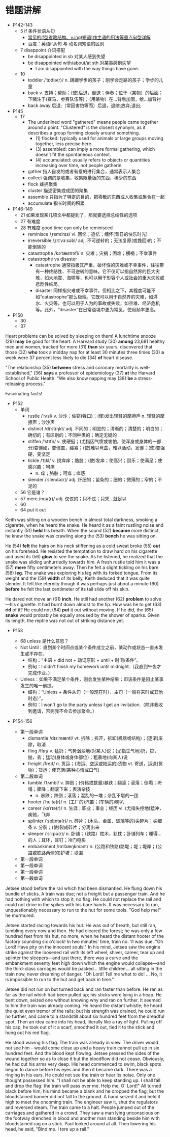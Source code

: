 # 错题讲解

- P142-143
  - 5 if 条件状语从句
    - [常见的if型省略结构、v.­ing(短语)作主语的用法等重点句型详解](https://www.shimengyuan.com/zhishidian/1079.html)
    - 百度：英语if从句 与 动名词短语的区别
  - 7 disappoint 介词搭配
    - be disappointed in sb 对某人感到失望
    - be disappointed with/about/at sth 对某事感到失望
      - I am disappointed with the way things have gone.
  - 10
    - toddler /ˈtɒdlə(r)/ n. 蹒跚学步的孩子；刚学会走路的孩子；学步的儿童
    - back v. 支持；帮助；(使)后退，倒退；伴奏；位于（某物）的后面；下赌注于(赛马、参赛队伍等)；（用某物）在…背后加固，给…加背衬
    - back away 后退;（常因害怕等而）后退，退缩;放弃;退出;
- P145
  - 17
    - The underlined word "gathered" means people came together around a point. "Clustered" is the closest synonym, as it describes a group forming closely around something.
      - (1) flocked: typically used for animals or large groups moving together, less precise here.
      - (3) assembled: can imply a more formal gathering, which doesn’t fit the spontaneous context.
      - (4) accumulated: usually refers to objects or quantities increasing over time, not people gatherin 
    - gather 指人自发的或者有意的进行集合，通常表示人集合
    - collect 强调的是收集，收集限量版的东西，稀少的东西
    - flock 蜂拥聚集
    - cluster 描述密集或成团的聚集
    - assemble 只指为了特定的目的，把零散的东西或人收集或集合在一起
    - accumulate 指长时间的积累
- P146-149
  - 21 如果发现某几项文中都提到了，那就要选择总结性的选项
  - 27 有难度
  - 28 有难度 good time can only be reminisced
    - reminisce /ˌremɪˈnɪs/ vi. 回忆；追忆；缅怀(昔日的快乐时光)
    - irreversible /ˌɪrɪˈvɜːsəbl/ adj. 不可逆转的；无法复原(或挽回)的；不能倒转的
    - catastrophe /kəˈtæstrəfi/ n. 灾难；灾祸；困难；横祸；不幸事件
    - catastrophe vs disaster
      - catastrophe 通常指极其严重、破坏性的灾难或不幸事件，往往带有一种终结性、不可逆转的意味。它不仅可以指自然界的巨大灾难，如大地震、海啸等，也可以用于形容个人或社会的重大失败或悲剧性结局。
      - disaster 同样指灾难或不幸事件，但相比之下，其程度可能不如“catastrophe”那么极端。它既可以用于自然界的灾难，如洪水、火灾等，也可以用于人为的事故或失败，如空难、经济危机等。此外，“disaster”在日常语境中更为常见，使用频率更高。
- P150
  - 30
  - 37
    
Heart problems can be solved by sleeping on them! A lunchtime snooze (29) **may** be good for the heart. A Harvard study (30) **among** 23,681 healthy men and women, tracked for more (31) **than** six years, discovered that those (32) **who** took a midday nap for at least 30 minutes three times (33) **a** week were 37 percent less likely to die (34) **of** heart disease.

"The relationship (35) **between** stress and coronary mortality is well-established," (36) **says** a professor of epidemiology (37) **at** the Harvard School of Public Health. "We also know napping may (38) **be** a stress-releasing process."

Fascinating facts!

- P152
  - 单词
    - rustle /ˈrʌsl/ v. 沙沙；偷窃(牲口)；(使)发出轻轻的摩擦声
      n. 轻轻的摩擦声；沙沙声
    - distinct /dɪˈstɪŋkt/ adj. 不同的；明显的；清晰的；清楚的；明白的；确切的；有区别的；不同种类的；确定无疑的
    - stiffen /ˈstɪfn/ v. 使硬挺；(尤指因气愤或害怕，使浑身或身体的一部分)变僵硬，变僵直，绷紧；(使)难以弯曲，难以活动，发僵；(使)变强硬，变坚定
    - tickle /ˈtɪkl/ v. 挠痒痒；胳肢；(使)发痒；使高兴；逗乐；使满足；使感兴趣；呵痒
      - n. 痒；胳肢；呵痒；痒感
    - slender /ˈslendə(r)/ adj. 纤细的；苗条的；细的；微薄的；窄的；不足的
  - 56 它是谁？
  - 57 mere /mɪə(r)/ adj. 仅仅的；只不过；只凭…就足以
  - 60
  - 64 put it out
 
Keith was sitting on a wooden bench in almost total darkness, smoking a cigarette, when he heard the snake. He heard it as a faint rustling noise and instantly (51) **held** his breath. When the sound (52) **became** more distinct, he knew the snake was crawling along the (53) **bench** he was sitting on.

He (54) **felt** the hairs on his neck stiffening as a cold sweat broke (55) **out** on his forehead. He resisted the temptation to draw hard on his cigarette and used its (56) **glow** to see the snake. As he listened, he realized that the snake was sliding unhurriedly towards him. A fresh rustle told him it was a (57) **mere** fifty centimeters away. Then he felt a slight tickling on his bare (58) **leg**. The snake was exploring his leg with its forked tongue. From its weight and the (59) **width** of its belly, Keith deduced that it was quite slender. It felt like eternity though it was perhaps just about a minute (60) **before** he felt the last centimeter of its tail slide off his skin.

He dared not move an (61) **inch**. He still had another (62) **problem** to solve—his cigarette. It had burnt down almost to the tip. How was he to get (63) **rid** of it? He could not (64) **put** it out without moving. If he did, the (65) **snake** would probably be equally aroused by the shower of sparks. Given its length, the reptile was not out of striking distance yet.

- P153
  - 68 unless 是什么意思？
  - Not Until：直到某个时间点或某个条件成立之前，某动作或状态一直未发生或不存在。
    - 结构：“主语 + did not + 动词原形 + until + 时间/条件”。
    - 例句：I didn't finish my homework until midnight.（我直到午夜才完成作业。）
  - Unless：如果不满足某个条件，则会发生某种结果；即该条件是阻止某事发生的唯一前提。
    - 结构：“Unless + 条件从句（一般现在时），主句（一般将来时或其他时态）”。
    - 例句：I won't go to the party unless I get an invitation.（除非我收到邀请，否则我不会去参加聚会。）

- P154-156
  - 第一段单词
    - dismantle /dɪsˈmæntl/ vt. 拆除；拆开，拆卸(机器或结构)；(逐渐)废除，取消
    - fling /flɪŋ/ v. 猛扔；气势汹汹地(对某人)说；(尤指生气地)扔，掷，抛，丢；猛动(身体或身体部位)；粗暴地(向某人)说
    - freight /freɪt/ n. 货运；(海运、空运或陆运的)货物 vt. 寄送，运送(货物)；货运；使充满(某种心情或口气)
  - 第二段单词
    - tumble /ˈtʌmbl/ v. 摔倒；(价格或数量)暴跌；翻滚；滚落；倒塌；坍塌；骤降；翻滚下来；表演杂技
      - n. 暴跌；跌倒；滚落；混乱的一堆；杂乱不堪的一团
    - hooter /ˈhuːtə(r)/ n. (工厂的)汽笛；(车辆的)喇叭
    - career /kəˈrɪə(r)/ n. 生涯；职业；事业；经历 vi. (尤指失控地)猛冲，疾驰，飞奔
    - splinter /ˈsplɪntə(r)/ n. 碎片；(木头、金属、玻璃等的)尖碎片；尖细条 v. 分裂；(使)裂成碎片；分离出来
    - sleeper /ˈsliːpə(r)/ n. 卧铺；（铁路）枕木，轨枕；卧铺列车；睡得…的人；耳环，耳钉；冷门电影
    - embankment /ɪmˈbæŋkmənt/ n. (公路和铁路)路堤；堤；堤岸；(公路或铁路两侧的)护坡；堤围
  - 第一段单词
  - 第一段单词
  - 第一段单词
  - 第一段单词
  
Jetsee stood before the rail which had been dismantled. He flung down his bundle of sticks. A train was due; not a freight but a passenger train. And he had nothing with which to stop it, no flag. He could not replace the rail and could not drive in the spikes with his bare hands. It was necessary to run, unquestionably necessary to run to the hut for some tools. "God help me!" he murmured.

Jetsee started racing towards his hut. He was out of breath, but still ran, tumbling every now and then. He had cleared the forest; he was only a few hundred feet from his hut, no more, when he heard the distant hooter of the factory sounding six o'clock! In two minutes' time, train no. 11 was due. "Oh Lord! Have pity on the innocent souls!" In his mind, Jetsee saw the engine strike against the loosened rail with its left wheel, shiver, career, tear up and splinter the sleepers—and just there, there was a curve and the embankment seventy feet high down which the engine would collapse—and the third-class carriages would be packed… little children… all sitting in the train now, never dreaming of danger. "Oh Lord! Tell me what to do! … No, it is impossible to run to the hut and get back in time."

Jetsee did not run on but turned back and ran faster than before. He ran as far as the rail which had been pulled up; his sticks were lying in a heap. He bent down, seized one without knowing why and ran on further. It seemed to him the train was already coming. He heard the distant whistle; he heard the quiet even tremor of the rails; but his strength was drained, he could run no further, and came to a standstill about six hundred feet from the dreadful spot. Then an idea came into his head, literally like a ray of light. Pulling off his cap, he took out of it a scarf, smoothed it out, tied it to the stick and hung out his red flag.

He stood waving his flag. The train was already in view. The driver would not see him - would come close up and a heavy train cannot pull up in six hundred feet. And the blood kept flowing. Jetsee pressed the sides of the wound together so as to close it but the bloodflow did not cease. Obviously, he had cut his arms very deep. His head commenced to swim, black spots began to dance before his eyes and then it became dark. There was a ringing in his ears. He could not see the train or hear its noise. Only one thought possessed him. "I shall not be able to keep standing up. I shall fall and drop the flag: the train will pass over me. Help me, O' Lord!" All turned black before him, his mind became a blank and he dropped the flag; but the bloodstained banner did not fall to the ground. A hand seized it and held it high to meet the oncoming train. The engineer saw it, shut the regulators and reversed steam. The train came to a halt. People jumped out of the carriages and gathered in a crowd. They saw a man lying unconscious on the footway drenched in blood and another man standing beside him with bloodstained rag on a stick. Paul looked around at all. Then lowering his head, he said, "Bind me. I tore up a rail."
